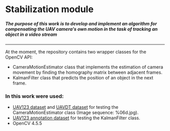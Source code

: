 # Stabilization module
##### The purpose of this work is to develop and implement an algorithm for compensating the UAV camera's own motion in the task of tracking an object in a video stream
***
At the moment, the repository contains two wrapper classes for the OpenCV API:
- CameraMotionEstimator class that implements the estimation of camera movement by finding the homography matrix between adjacent frames.
- KalmanFilter class that predicts the position of an object in the next frame.
### In this work were used:
- [UAV123 dataset](https://cemse.kaust.edu.sa/ivul/uav123) and [UAVDT dataset](https://sites.google.com/view/grli-uavdt/%E9%A6%96%E9%A1%B5) for testing the CameraMotionEstimator class (Image sequence: %06d.jpg).
- [UAV123 annotation dataset](https://cemse.kaust.edu.sa/ivul/uav123) for testing the  KalmanFilter class.
- OpenCV 4.5.5
